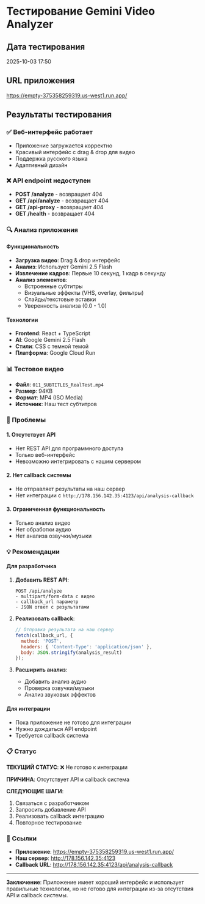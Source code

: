 # Тестирование Gemini Video Analyzer

## Дата тестирования
2025-10-03 17:50

## URL приложения
https://empty-375358259319.us-west1.run.app/

## Результаты тестирования

### ✅ Веб-интерфейс работает
- Приложение загружается корректно
- Красивый интерфейс с drag & drop для видео
- Поддержка русского языка
- Адаптивный дизайн

### ❌ API endpoint недоступен
- **POST /analyze** - возвращает 404
- **GET /api/analyze** - возвращает 404  
- **GET /api-proxy** - возвращает 404
- **GET /health** - возвращает 404

### 🔍 Анализ приложения

#### Функциональность
- **Загрузка видео**: Drag & drop интерфейс
- **Анализ**: Использует Gemini 2.5 Flash
- **Извлечение кадров**: Первые 10 секунд, 1 кадр в секунду
- **Анализ элементов**:
  - Встроенные субтитры
  - Визуальные эффекты (VHS, overlay, фильтры)
  - Слайды/текстовые вставки
  - Уверенность анализа (0.0 - 1.0)

#### Технологии
- **Frontend**: React + TypeScript
- **AI**: Google Gemini 2.5 Flash
- **Стили**: CSS с темной темой
- **Платформа**: Google Cloud Run

### 📊 Тестовое видео
- **Файл**: `011_SUBTITLES_RealTest.mp4`
- **Размер**: 94KB
- **Формат**: MP4 (ISO Media)
- **Источник**: Наш тест субтитров

### 🚨 Проблемы

#### 1. Отсутствует API
- Нет REST API для программного доступа
- Только веб-интерфейс
- Невозможно интегрировать с нашим сервером

#### 2. Нет callback системы
- Не отправляет результаты на наш сервер
- Нет интеграции с `http://178.156.142.35:4123/api/analysis-callback`

#### 3. Ограниченная функциональность
- Только анализ видео
- Нет обработки аудио
- Нет анализа озвучки/музыки

### 💡 Рекомендации

#### Для разработчика
1. **Добавить REST API**:
   ```
   POST /api/analyze
   - multipart/form-data с видео
   - callback_url параметр
   - JSON ответ с результатами
   ```

2. **Реализовать callback**:
   ```javascript
   // Отправка результата на наш сервер
   fetch(callback_url, {
     method: 'POST',
     headers: { 'Content-Type': 'application/json' },
     body: JSON.stringify(analysis_result)
   });
   ```

3. **Расширить анализ**:
   - Добавить анализ аудио
   - Проверка озвучки/музыки
   - Анализ звуковых эффектов

#### Для интеграции
- Пока приложение не готово для интеграции
- Нужно дождаться API endpoint
- Требуется callback система

### 📋 Статус

**ТЕКУЩИЙ СТАТУС**: ❌ Не готово к интеграции

**ПРИЧИНА**: Отсутствует API и callback система

**СЛЕДУЮЩИЕ ШАГИ**: 
1. Связаться с разработчиком
2. Запросить добавление API
3. Реализовать callback интеграцию
4. Повторное тестирование

### 🔗 Ссылки
- **Приложение**: https://empty-375358259319.us-west1.run.app/
- **Наш сервер**: http://178.156.142.35:4123
- **Callback URL**: http://178.156.142.35:4123/api/analysis-callback

---

**Заключение**: Приложение имеет хороший интерфейс и использует правильные технологии, но не готово для интеграции из-за отсутствия API и callback системы.
